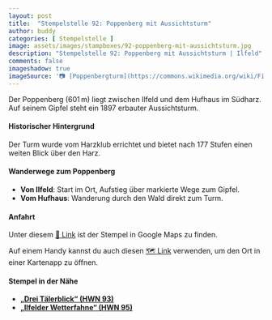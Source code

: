 ```yaml
---
layout: post
title:  "Stempelstelle 92: Poppenberg mit Aussichtsturm"
author: buddy
categories: [ Stempelstelle ]
image: assets/images/stampboxes/92-poppenberg-mit-aussichtsturm.jpg
description: "Stempelstelle 92: Poppenberg mit Aussichtsturm | Ilfeld"
comments: false
imageshadow: true
imageSource: '📷 [Poppenbergturm](https://commons.wikimedia.org/wiki/File:Poppenbergturm.jpg) von <a href="https://de.wikipedia.org/wiki/Benutzer:Hejkal" class="extiw" title="de:Benutzer:Hejkal">Benutzer:Hejkal</a> unter Lizenz [CC BY-SA 2.0 de](https://creativecommons.org/licenses/by-sa/2.0/de/deed.en)'
---
```


Der Poppenberg (601 m) liegt zwischen Ilfeld und dem Hufhaus im Südharz. Auf seinem Gipfel steht ein 1897 erbauter Aussichtsturm.

#### Historischer Hintergrund

Der Turm wurde vom Harzklub errichtet und bietet nach 177 Stufen einen weiten Blick über den Harz.

#### Wanderwege zum Poppenberg

- **Von Ilfeld**: Start im Ort, Aufstieg über markierte Wege zum Gipfel.
- **Vom Hufhaus**: Wanderung durch den Wald direkt zum Turm.

#### Anfahrt

Unter diesem [📍 Link](https://www.google.com/maps/dir/?api=1&origin=&destination=51.58811%2C%2010.82696) ist der Stempel in Google Maps zu finden.

<div class="android-only">
  Auf einem Handy kannst du auch diesen 
  <a href="geo:51.58811,10.82696">🗺️ Link</a> 
  verwenden, um den Ort in einer Kartenapp zu öffnen.
  <p></p>
</div>

#### Stempel in der Nähe

- [**„Drei Tälerblick“ (HWN 93)**](/stempelstelle-93-drei-taelerblick)
- [**„Ilfelder Wetterfahne“ (HWN 95)**](/stempelstelle-95-ilfelder-wetterfahne)
